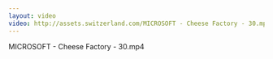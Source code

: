 ```yaml
---
layout: video
video: http://assets.switzerland.com/MICROSOFT - Cheese Factory - 30.mp4
---
```

MICROSOFT - Cheese Factory - 30.mp4
